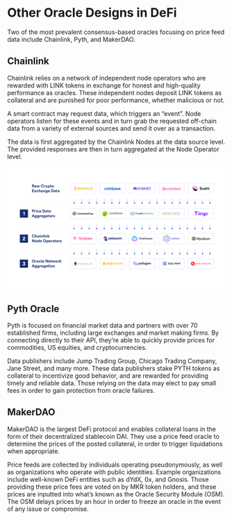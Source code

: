# Other Oracle Designs in DeFi

Two of the most prevalent consensus-based oracles focusing on price feed data include Chainlink, Pyth, and MakerDAO.

## Chainlink

Chainlink relies on a network of independent node operators who are rewarded with LINK tokens in exchange for honest and high-quality performance as oracles. These independent nodes deposit LINK tokens as collateral and are punished for poor performance, whether malicious or not.

A smart contract may request data, which triggers an “event”. Node operators listen for these events and in turn grab the requested off-chain data from a variety of external sources and send it over as a transaction.

The data is first aggregated by the Chainlink Nodes at the data source level. The provided responses are then in turn aggregated at the Node Operator level.

<img src="../../img/oracle-other-architectures.png">

## Pyth Oracle

Pyth is focused on financial market data and partners with over 70 established firms, including large exchanges and market making firms. By connecting directly to their API, they’re able to quickly provide prices for commodities, US equities, and cryptocurrencies.

Data publishers include Jump Trading Group, Chicago Trading Company, Jane Street, and many more. These data publishers stake PYTH tokens as collateral to incentivize good behavior, and are rewarded for providing timely and reliable data. Those relying on the data may elect to pay small fees in order to gain protection from oracle failures.

## MakerDAO

MakerDAO is the largest DeFi protocol and enables collateral loans in the form of their decentralized stablecoin DAI. They use a price feed oracle to determine the prices of the posted collateral, in order to trigger liquidations when appropriate.

Price feeds are collected by individuals operating pseudonymously, as well as organizations who operate with public identities. Example organizations include well-known DeFi entities such as dYdX, 0x, and Gnosis. Those providing these price fees are voted on by MKR token holders, and these prices are inputted into what’s known as the Oracle Security Module (OSM). The OSM delays prices by an hour in order to freeze an oracle in the event of any issue or compromise.
